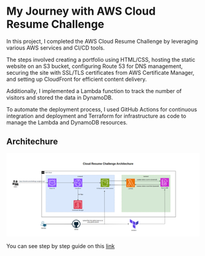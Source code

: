 # My Journey with AWS Cloud Resume Challenge

In this project, I completed the AWS Cloud Resume Challenge by leveraging various AWS services and CI/CD tools. 

The steps involved creating a portfolio using HTML/CSS, hosting the static website on an S3 bucket, configuring Route 53 for DNS management, securing the site with SSL/TLS certificates from AWS Certificate Manager, and setting up CloudFront for efficient content delivery. 

Additionally, I implemented a Lambda function to track the number of visitors and stored the data in DynamoDB. 

To automate the deployment process, I used GitHub Actions for continuous integration and deployment and Terraform for infrastructure as code to manage the Lambda and DynamoDB resources.

## Architechure
![Untitled](photo/cloudresumechallenge.png)

You can see step by step guide on this [link](https://aunghein99.notion.site/My-Journey-with-AWS-Cloud-Resume-Challenge-02fe7c3f717e408bb14cd22b8f4c9d9e?pvs=4)
